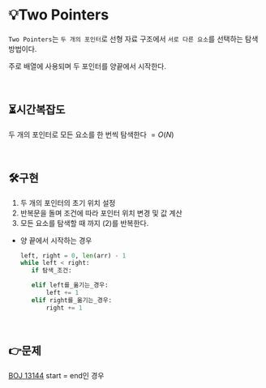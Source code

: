 # 💡Two Pointers
```Two Pointers```는 ```두 개의 포인터```로 선형 자료 구조에서 ```서로 다른 요소```를 선택하는 탐색 방법이다.

주로 배열에 사용되며 두 포인터를 양끝에서 시작한다.

<br>

## ⏳시간복잡도

두 개의 포인터로 모든 요소를 한 번씩 탐색한다 $=O(N)$

<br>

## 🛠️구현

1. 두 개의 포인터의 초기 위치 설정
2. 반복문을 돌며 조건에 따라 포인터 위치 변경 및 값 계산
3. 모든 요소를 탐색할 때 까지 (2)를 반복한다.

+ 양 끝에서 시작하는 경우
   ```python
  left, right = 0, len(arr) - 1
  while left < right:
      if 탐색_조건:
  
      elif left를_옮기는_경우:
          left += 1
      elif right를_옮기는_경우:
          right += 1
  ```


<br>

## 👉문제
[BOJ 13144](https://www.acmicpc.net/problem/13144) start = end인 경우

